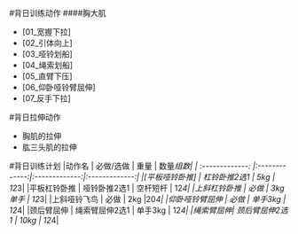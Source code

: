 #背日训练动作
####胸大肌
- [01_宽握下拉]
- [02_引体向上]
- [03_哑铃划船]
- [04_绳索划船]
- [05_直臂下压]
- [06_仰卧哑铃臂屈伸]
- [07_反手下拉]

#背日拉伸动作
- 胸肌的拉伸
- 肱三头肌的拉伸

#背日训练计划
|动作名 | 必做/选做 | 重量 | 数量*组数|
| :-------------: |:-------------:|:-------------:|:-------------:|
|[平板哑铃卧推] | 杠铃卧推2选1 |  5kg | 12*3|
|平板杠铃卧推 | 哑铃卧推2选1 | 空杆短杆 | 12*4|
|上斜杠铃卧推 | 必做 | 3kg单手 | 12*3|
|上斜哑铃飞鸟 | 必做 | 2kg |20*4|
|仰卧哑铃臂屈伸 | 必做 | 单手3kg | 12*4|
|颈后臂屈伸 | 绳索臂屈伸2选1 | 单手3kg | 12*4|
|绳索臂屈伸| 颈后臂屈伸2选1 | 10kg | 12*4|

